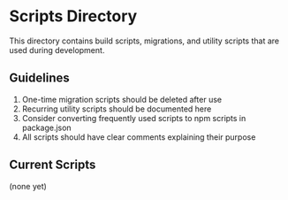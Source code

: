 # Scripts Directory

This directory contains build scripts, migrations, and utility scripts that are used during development.

## Guidelines

1. One-time migration scripts should be deleted after use
2. Recurring utility scripts should be documented here
3. Consider converting frequently used scripts to npm scripts in package.json
4. All scripts should have clear comments explaining their purpose

## Current Scripts

(none yet)
